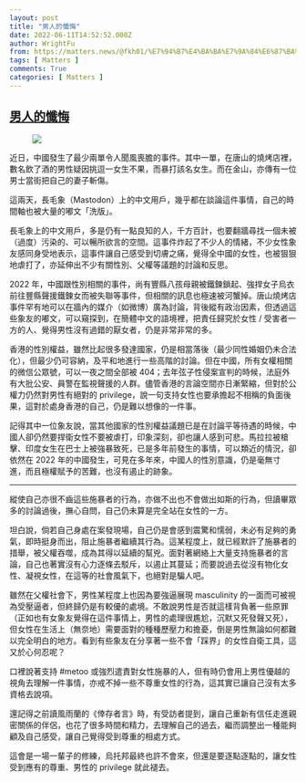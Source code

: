 ```yaml
---
layout: post
title: "男人的懺悔"
date: 2022-06-11T14:52:52.000Z
author: WrightFu
from: https://matters.news/@fkh01/%E7%94%B7%E4%BA%BA%E7%9A%84%E6%87%BA%E6%82%94-bafyreicph7sfcapkcoo4ouwjyrqxsirszgchbm2imxr6dy53sl4b4tempq
tags: [ Matters ]
comments: True
categories: [ Matters ]
---
```

<!--1654959172000-->
[男人的懺悔](https://matters.news/@fkh01/%E7%94%B7%E4%BA%BA%E7%9A%84%E6%87%BA%E6%82%94-bafyreicph7sfcapkcoo4ouwjyrqxsirszgchbm2imxr6dy53sl4b4tempq)
------

<div>
<figure class="image"><img src="https://assets.matters.news/embed/9af96df6-c83e-431b-976e-778d7e85f623.jpeg" data-asset-id="9af96df6-c83e-431b-976e-778d7e85f623" referrerpolicy="no-referrer"><figcaption><span></span></figcaption></figure><p>近日，中國發生了最少兩單令人聞風喪膽的事件。其中一單，在唐山的燒烤店裡，數名飲了酒的男性疑因挑逗一女生不果，而暴打該名女生。而在金山，亦傳有一位男士當街把自己的妻子斬傷。</p><p>這兩天，長毛象（Mastodon）上的中文用戶，幾乎都在談論這件事情，自己的時間軸也被大量的嘟文「洗版」。</p><p>長毛象上的中文用戶，多是仍有一點良知的人，千方百計，也要翻牆尋找一個未被（過度）污染的、可以暢所欲言的空間。這事件炸起了不少人的情緒，不少女性象友感同身受地表示，這事件讓自己感受到切膚之痛，覺得全中國的女性，也被狠狠地虐打了，亦延伸出不少有關性別、父權等議題的討論和反思。</p><p>2022 年，中國跟性別相關的事件，尚有豐縣八孩母親被鐵鍊鎖起、強捍女子烏衣前往豐縣聲援鐵鍊女而被失聯等事件，但相關的訊息也極速被河蟹掉。唐山燒烤店事件罕有地可以在牆內的媒介（如微博）廣為討論，背後縱有政治因素，但透過這些象友的嘟文，可以窺探到，在簡體中文的語境裡，把責任歸究於女性 / 受害者一方的人、覺得男性沒有過錯的厭女者，仍是非常非常的多。</p><p>香港的性別權益，雖然比起很多發達國家，仍是相當落後（最少同性婚姻仍未合法化），但最少仍可容納，及平和地進行一些高階的討論。但在中國，所有女權相關的微信公眾號，可以一夜之間全部被 404；去年弦子性侵案宣判的時候，法庭外有大批公安、員警在監視聲援的人群。儘管香港的言論空間亦日漸緊縮，但對於公權力仍然對男性有絕對的 privilege，說一句支持女性也要承擔起不相稱的負面後果，這對於處身香港的自己，仍是難以想像的一件事。</p><p>記得其中一位象友說，當其他國家的性別權益議題已是在討論平等待遇的時候，中國人卻仍然要捍衛女性不要被虐打，印象深刻，卻也讓人感到可悲。馬拉拉被槍擊、印度女生在巴士上被強暴致死，已是多年前發生的事情，可以類近的情況，卻依然在 2022 年的中國發生，可見在多年來，中國人的性別意識，仍是毫無寸進，而且極權賦予的苦難，也沒有遏止的跡象。</p><hr><p>縱使自己亦很不齒這些施暴者的行為，亦做不出也不會做出如斯的行為，但讀畢眾多的討論過後，撫心自問，自己仍未算是完全站在女性的一方。</p><p>坦白說，倘若自己身處在案發現場，自己仍是會感到震驚和懦弱，未必有足夠的勇氣，即時挺身而出，阻止施暴者繼續其行為。這某程度上，就已經默許了施暴者的措舉，被父權吞噬，成為其得以延續的幫兇。面對著網絡上大量支持施暴者的言論，自己也著實沒有心力逐條去駁斥，以遏止其蔓延；而要說過去從沒有物化女性、凝視女性，在這等的社會風氣下，也絕對是騙人吧。</p><p>雖然在父權社會下，男性某程度上也因為要強逼展現 masculinity 的一面而可被視為受壓逼者，但終歸仍是有較優的處境。不敢說男性是否就這樣背負著一些原罪（正如也有女象友覺得在這件事情上，男性的處理很尷尬，沉默又死發聲又死），但女性在生活上（無奈地）需要面對的種種歷壓力和擔憂，倒是男性無論如何都難以完全明白的地方。看到有些象友在分享著一些不會「踩界」的女性自衛工具，這又於心何忍呢？</p><p>口裡說著支持 #metoo 或強烈遣責對女性施暴的人，但有時仍會用上男性優越的視角去理解一件事情，亦戒不掉一些不尊重女性的行為，這其實已讓自己沒有太多資格去說項。</p><p>還記得之前讀風雨蘭的《倖存者言》時，有受訪者提到，讓自己重新有信任走進親密關係的伴侶，也花了很多時間和精力，去理解自己的過去，繼而調整出一種能夠顧及自己感受，讓自己覺得受到尊重的相處方式。</p><p>這會是一場一輩子的修練，烏托邦最終也許不會來，但還是要逐點逐點的，讓女性受到應有的尊重、男性的 privilege 就此褪去。</p>
</div>
